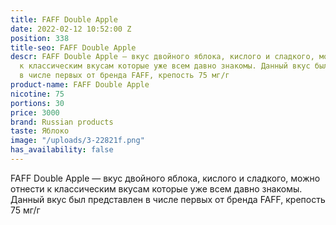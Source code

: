 ```yaml
---
title: FAFF Double Apple
date: 2022-02-12 10:52:00 Z
position: 338
title-seo: FAFF Double Apple
descr: FAFF Double Apple — вкус двойного яблока, кислого и сладкого, можно отнести
  к классическим вкусам которые уже всем давно знакомы. Данный вкус был представлен
  в числе первых от бренда FAFF, крепость 75 мг/г
product-name: FAFF Double Apple
nicotine: 75
portions: 30
price: 3000
brand: Russian products
taste: Яблоко
image: "/uploads/3-22821f.png"
has_availability: false
---
```


FAFF Double Apple — вкус двойного яблока, кислого и сладкого, можно отнести к классическим вкусам которые уже всем давно знакомы. Данный вкус был представлен в числе первых от бренда FAFF, крепость 75 мг/г